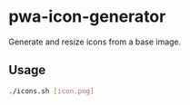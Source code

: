 # pwa-icon-generator

Generate and resize icons from a base image.

## Usage

```` bash
./icons.sh [icon.png]
````

